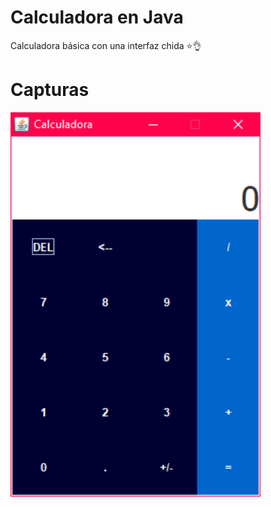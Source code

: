 # Calculadora en Java
Calculadora básica con una interfaz chida :star::ok_hand:
# Capturas
<div style="display: flex; flex-flow: column;"> 
  <img width="400" src="capturas/interfaz.PNG">
</div>
